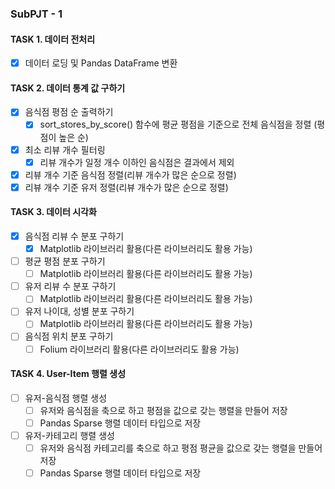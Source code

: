 ### SubPJT - 1

#### TASK 1. 데이터 전처리

- [x] 데이터 로딩 및 Pandas DataFrame 변환

#### TASK 2. 데이터 통계 값 구하기

- [x] 음식점 평점 순 출력하기
  - [x] sort_stores_by_score() 함수에 평균 평점을 기준으로 전체 음식점을 정렬 (평점이 높은 순)
- [x] 최소 리뷰 개수 필터링
  - [x] 리뷰 개수가 일정 개수 이하인 음식점은 결과에서 제외
- [x] 리뷰 개수 기준 음식점 정렬(리뷰 개수가 많은 순으로 정렬)
- [x] 리뷰 개수 기준 유저 정렬(리뷰 개수가 많은 순으로 정렬)

#### TASK 3. 데이터 시각화

- [x] 음식점 리뷰 수 분포 구하기
  - [x] Matplotlib 라이브러리 활용(다른 라이브러리도 활용 가능)
- [ ] 평균 평점 분포 구하기
  - [ ] Matplotlib 라이브러리 활용(다른 라이브러리도 활용 가능)
- [ ] 유저 리뷰 수 분포 구하기
  - [ ] Matplotlib 라이브러리 활용(다른 라이브러리도 활용 가능)
- [ ] 유저 나이대, 성별 분포 구하기
  - [ ] Matplotlib 라이브러리 활용(다른 라이브러리도 활용 가능)
- [ ] 음식점 위치 분포 구하기
  - [ ] Folium 라이브러리 활용(다른 라이브러리도 활용 가능)

#### TASK 4. User-Item 행렬 생성

- [ ] 유저-음식점 행렬 생성
  - [ ] 유저와 음식점을 축으로 하고 평점을 값으로 갖는 행렬을 만들어 저장
  - [ ] Pandas Sparse 행렬 데이터 타입으로 저장
- [ ] 유저-카테고리 행렬 생성
  - [ ] 유저와 음식점 카테고리를 축으로 하고 평점 평균을 값으로 갖는 행렬을 만들어 저장
  - [ ] Pandas Sparse 행렬 데이터 타입으로 저장
